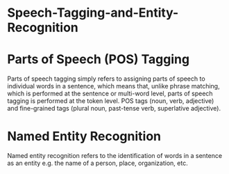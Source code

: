 # Speech-Tagging-and-Entity-Recognition

# Parts of Speech (POS) Tagging
Parts of speech tagging simply refers to assigning parts of speech to individual words in a sentence, which means that, unlike phrase matching, which is performed at the sentence or multi-word level, parts of speech tagging is performed at the token level. POS tags (noun, verb, adjective) and fine-grained tags (plural noun, past-tense verb, superlative adjective).

# Named Entity Recognition
Named entity recognition refers to the identification of words in a sentence as an entity e.g. the name of a person, place, organization, etc.
